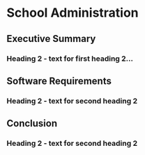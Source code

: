 # School Administration

## Executive Summary
### Heading 2 - text for first heading 2...
 
## Software Requirements
### Heading 2 - text for second heading 2

## Conclusion
### Heading 2 - text for second heading 2